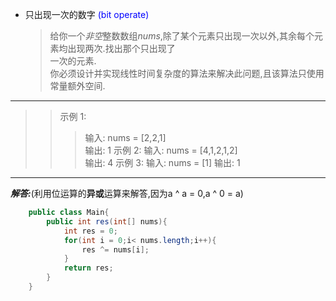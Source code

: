 - 只出现一次的数字 <font color='blue'>(bit operate)</font>
  > 给你一个*非空*整数数组*nums*,除了某个元素只出现一次以外,其余每个元素均出现两次.找出那个只出现了  
  > 一次的元素.  
  > 你必须设计并实现线性时间复杂度的算法来解决此问题,且该算法只使用常量额外空间.
***
  >> 示例 1:
  >>> 输入: nums = \[2,2,1\]  
  >>> 输出: 1
  >> 示例 2:
  >>> 输入: nums = \[4,1,2,1,2]\
  >>> 输出: 4
  >> 示例 3:
  >>> 输入: nums = \[1\]
  >>> 输出: 1
***
***解答:***(利用位运算的**异或**运算来解答,因为a ^ a = 0,a ^ 0 = a)
```java
    public class Main{
        public int res(int[] nums){
            int res = 0;
            for(int i = 0;i< nums.length;i++){
                res ^= nums[i];
            }
            return res;
        }
    }
```